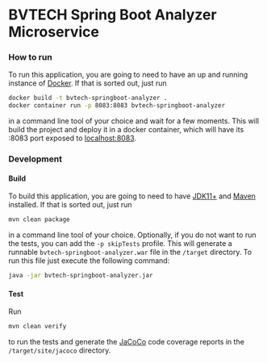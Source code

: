 # BVTECH Spring Boot Analyzer Microservice
### How to run
To run this application, you are going to need to have an up and running instance of [Docker](https://www.docker.com/products/docker-desktop).
If that is sorted out, just run
```bash
docker build -t bvtech-springboot-analyzer .
docker container run -p 8083:8083 bvtech-springboot-analyzer
```
in a command line tool of your choice and wait for a few moments. This will build the project and deploy it in a docker container, which will have its :8083 port exposed to [localhost:8083](http://localhost:8083/).
### Development
#### Build
To build this application, you are going to need to have [JDK11+](https://www.oracle.com/java/technologies/javase-jdk11-downloads.html) and [Maven](https://maven.apache.org/download.cgi) installed.
If that is sorted out, just run
```bash
mvn clean package
```
in a command line tool of your choice. Optionally, if you do not want to run the tests, you can add the `-p skipTests` profile. This will generate a runnable `bvtech-springboot-analyzer.war` file in the `/target` directory. To run this file just execute the following command:
```bash
java -jar bvtech-springboot-analyzer.jar
```
#### Test
Run
```bash
mvn clean verify
```
to run the tests and generate the [JaCoCo](https://www.eclemma.org/jacoco/) code coverage reports in the `/target/site/jacoco` directory.
